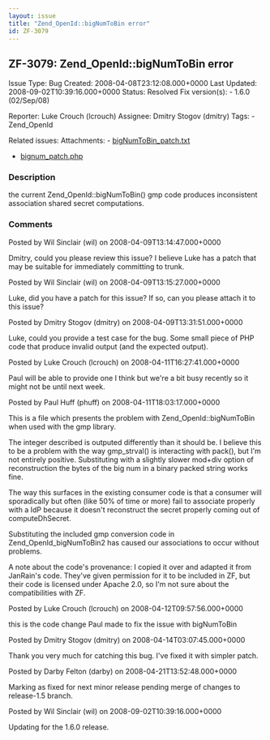 ```yaml
---
layout: issue
title: "Zend_OpenId::bigNumToBin error"
id: ZF-3079
---
```


ZF-3079: Zend\_OpenId::bigNumToBin error
----------------------------------------

 Issue Type: Bug Created: 2008-04-08T23:12:08.000+0000 Last Updated: 2008-09-02T10:39:16.000+0000 Status: Resolved Fix version(s): - 1.6.0 (02/Sep/08)
 
 Reporter:  Luke Crouch (lcrouch)  Assignee:  Dmitry Stogov (dmitry)  Tags: - Zend\_OpenId
 
 Related issues: 
 Attachments: - [bigNumToBin\_patch.txt](/issues/secure/attachment/11220/bigNumToBin_patch.txt)
- [bignum\_patch.php](/issues/secure/attachment/11219/bignum_patch.php)
 
### Description

the current Zend\_OpenId::bigNumToBin() gmp code produces inconsistent association shared secret computations.

 

 

### Comments

Posted by Wil Sinclair (wil) on 2008-04-09T13:14:47.000+0000

Dmitry, could you please review this issue? I believe Luke has a patch that may be suitable for immediately committing to trunk.

 

 

Posted by Wil Sinclair (wil) on 2008-04-09T13:15:27.000+0000

Luke, did you have a patch for this issue? If so, can you please attach it to this issue?

 

 

Posted by Dmitry Stogov (dmitry) on 2008-04-09T13:31:51.000+0000

Luke, could you provide a test case for the bug. Some small piece of PHP code that produce invalid output (and the expected output).

 

 

Posted by Luke Crouch (lcrouch) on 2008-04-11T16:27:41.000+0000

Paul will be able to provide one I think but we're a bit busy recently so it might not be until next week.

 

 

Posted by Paul Huff (phuff) on 2008-04-11T18:03:17.000+0000

This is a file which presents the problem with Zend\_OpenId::bigNumToBin when used with the gmp library.

The integer described is outputed differently than it should be. I believe this to be a problem with the way gmp\_strval() is interacting with pack(), but I'm not entirely positive. Substituting with a slightly slower mod+div option of reconstruction the bytes of the big num in a binary packed string works fine.

The way this surfaces in the existing consumer code is that a consumer will sporadically but often (like 50% of time or more) fail to associate properly with a IdP because it doesn't reconstruct the secret properly coming out of computeDhSecret.

Substituting the included gmp conversion code in Zend\_OpenId\_bigNumToBin2 has caused our associations to occur without problems.

A note about the code's provenance: I copied it over and adapted it from JanRain's code. They've given permission for it to be included in ZF, but their code is licensed under Apache 2.0, so I'm not sure about the compatibilities with ZF.

 

 

Posted by Luke Crouch (lcrouch) on 2008-04-12T09:57:56.000+0000

this is the code change Paul made to fix the issue with bigNumToBin

 

 

Posted by Dmitry Stogov (dmitry) on 2008-04-14T03:07:45.000+0000

Thank you very much for catching this bug. I've fixed it with simpler patch.

 

 

Posted by Darby Felton (darby) on 2008-04-21T13:52:48.000+0000

Marking as fixed for next minor release pending merge of changes to release-1.5 branch.

 

 

Posted by Wil Sinclair (wil) on 2008-09-02T10:39:16.000+0000

Updating for the 1.6.0 release.

 

 